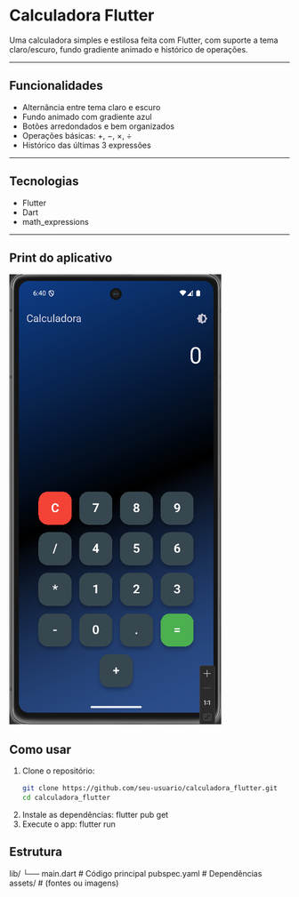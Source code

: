 # Calculadora Flutter

Uma calculadora simples e estilosa feita com Flutter, com suporte a tema claro/escuro, fundo gradiente animado e histórico de operações.

---

## Funcionalidades

- Alternância entre tema claro e escuro
- Fundo animado com gradiente azul
- Botões arredondados e bem organizados
- Operações básicas: +, −, ×, ÷
- Histórico das últimas 3 expressões

---

## Tecnologias

- Flutter
- Dart
- math_expressions

---

## Print do aplicativo
![Screenshot](assets/screenshot.png)


## Como usar

1. Clone o repositório:
   ```bash
   git clone https://github.com/seu-usuario/calculadora_flutter.git
   cd calculadora_flutter
2. Instale as dependências:
    flutter pub get
3. Execute o app:
   flutter run


## Estrutura 

lib/
 └── main.dart               # Código principal
     pubspec.yaml            # Dependências
     assets/                 # (fontes ou imagens)
